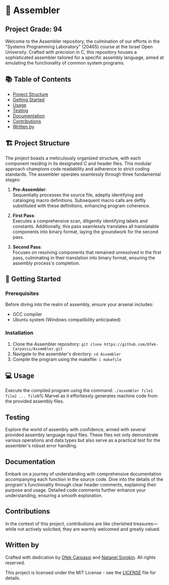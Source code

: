 # 🔧 Assembler

## Project Grade: 94

Welcome to the Assembler repository, the culmination of our efforts in the "Systems Programming Laboratory" (20465) course at the Israel Open University. Crafted with precision in C, this repository houses a sophisticated assembler tailored for a specific assembly language, aimed at emulating the functionality of common system programs.

## 📚 Table of Contents

- [Project Structure](#project-structure)
- [Getting Started](#getting-started)
- [Usage](#usage)
- [Testing](#testing)
- [Documentation](#documentation)
- [Contributions](#contributions)
- [Written by](#written-by)

## 🏗️ Project Structure

The project boasts a meticulously organized structure, with each component residing in its designated C and header files. This modular approach champions code readability and adherence to strict coding standards. The assembler operates seamlessly through three fundamental stages:

1. **Pre-Assembler**:  
   Sequentially processes the source file, adeptly identifying and cataloging macro definitions. Subsequent macro calls are deftly substituted with these definitions, enhancing program coherence.

2. **First Pass**:  
   Executes a comprehensive scan, diligently identifying labels and constants. Additionally, this pass seamlessly translates all translatable components into binary format, laying the groundwork for the second pass.

3. **Second Pass**:  
   Focuses on resolving components that remained unresolved in the first pass, culminating in their translation into binary format, ensuring the assembly process's completion.

## 🚀 Getting Started

### Prerequisites

Before diving into the realm of assembly, ensure your arsenal includes:

- GCC compiler
- Ubuntu system (Windows compatibility anticipated)

### Installation

1. Clone the Assembler repository:  ```git clone https://github.com/Ofek-Carpassi/Assembler.git```
2. Navigate to the assembler's directory:  ```cd Assembler```
3. Compile the program using the makefile: ```i makefile```

## 💻 Usage

Execute the compiled program using the command:  ```./assembler file1 file2 ... fileN```%
Marvel as it effortlessly generates machine code from the provided assembly files.

## Testing

Explore the world of assembly with confidence, armed with several provided assembly language input files. These files not only demonstrate various operations and data types but also serve as a practical test for the assembler's robust error handling.

## Documentation

Embark on a journey of understanding with comprehensive documentation accompanying each function in the source code. Dive into the details of the program's functionality through clear header comments, explaining their purpose and usage. Detailed code comments further enhance your understanding, ensuring a smooth exploration.

## Contributions

In the context of this project, contributions are like cherished treasures—while not actively solicited, they are warmly welcomed and greatly valued.

## Written by

Crafted with dedication by [Ofek Carpassi](https://github.com/Ofek-Carpassi) and [Natanel Sorokin](https://github.com/NatanelSorokin). All rights reserved.

This project is licensed under the MIT License - see the [LICENSE](LICENSE) file for details.
